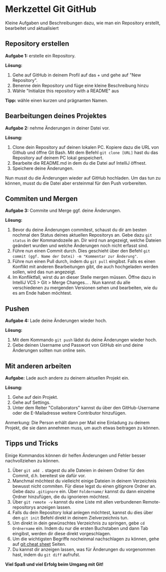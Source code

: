 # Merkzettel Git GitHub
Kleine Aufgaben und Beschreibungen dazu, wie man ein Repository erstellt, bearbeitet und aktualisiert 

## Repository erstellen
**Aufgabe 1:** erstelle ein Repository.

**Lösung:**
1. Gehe auf GitHub in deinem Profil auf das + und gehe auf "New Repository".
2. Benenne dein Repository und füge eine kleine Beschreibung hinzu
3. Wähle "Initialize this repository with a README" aus
 
**Tipp:** wähle einen kurzen und prägnanten Namen.

## Bearbeitungen deines Projektes
**Aufgabe 2:** nehme Änderungen in deiner Datei vor.

**Lösung:**
1. Clone dein Repository auf deinen lokalen PC. Kopiere dazu die URL von Github und öffne Git Bash. Mit dem Befehl `git clone [URL]` hast du das Repository auf deinem PC lokal gespeichert.
2. Bearbeite die README.md in dem du die Datei auf IntelliJ öffnest.
3. Speichere deine Änderungen.

Nun musst du die Änderungen wieder auf GitHub hochladen. Um das tun zu können, musst du die Datei aber ersteinmal für den Push vorbereiten.

## Commiten und Mergen
**Aufgabe 3:** Commite und Merge ggf. deine Änderungen.

**Lösung:** 
1. Bevor du deine Änderungen commitest, schaust du dir am besten nochmal den Status deines aktuellen Repositorys an. Gebe dazu `git status`
in der Kommandozeile an. Dir wird nun angezeigt, welche Dateien geändert wurden und welche Änderungen noch nicht erfasst sind.
2. Führe nun einen Commit durch. Dies geschieht über den Befehl `git commit (ggf. Name der Datei) -m "Kommentar zur Änderung"`.
3. Führe nun einen Pull durch, indem du `git pull` eingibst. Falls es einen Konflikt mit anderen Bearbeitungen gibt, die auch hochgeladen werden sollen, wird das nun angezeigt.
4. Im Konfliktfall, wirst du an dieser Stelle mergen müssen. 
Öffne dazu in IntelliJ VCS > Git > Merge Changes... . Nun kannst du alle verschiedenen zu mergenden Versionen sehen und bearbeiten, wie du es am Ende haben möchtest.

## Pushen
**Aufgabe 4:** Lade deine Änderungen wieder hoch.

**Lösung:**
1. Mit dem Kommando `git push` lädst du deine Änderungen wieder hoch. 
2. Gebe deinen Username und Passwort von GitHub ein und deine Änderungen sollten nun online sein.

## Mit anderen arbeiten
**Aufgabe:** Lade auch andere zu deinem aktuellen Projekt ein.

**Lösung:** 
1. Gehe auf dein Projekt.
2. Gehe auf Settings.
3. Unter dem Reiter "Collaborators" kannst du über den GitHub-Username oder die E-Mailadresse weitere Contributor hinzufügen. 

Anmerkung: Die Person erhält dann per Mail eine Einladung zu deinem Projekt, die sie dann annehmen muss, um auch etwas beitragen zu können. 
## Tipps und Tricks
Einige Kommandos können dir helfen Änderungen und Fehler besser nachvollziehen zu können.
1. Über `git add .` stagest du alle Dateien in deinem Ordner für den Commit, d.h. bereitest sie dafür vor.
2. Manchmal möchtest du vielleicht einige Dateien in deinem Verzeichnis bewusst nicht commiten. Für diese legst du einen gitignore Ordner an. 
Gebe dazu `.gitignore` ein. Über `Foldername/` kannst du dann einzelne Ordner hinzufügen, die du ignorieren möchtest.
3. Über `git remote -v` kannst du eine Liste mit allen verbundenen Remote-repositorys anzeigen lassen.
3. Falls du dein Repository lokal anlegen möchtest, kannst du dies über den `git init` Befehl direkt in deinem Zielverzeichnis tun.
4. Um direkt in dein gewünschtes Verzeichnis zu springen, gebe `cd Ordnername` ein. Indem du nur die ersten Buchstaben und dann Tab eingibst, werden dir diese direkt vorgeschlagen.
6. Um die wichtigsten Begriffe nocheinmal nachschlagen zu können, gehe auf [git cheat sheet](https://zipproth.de/cheat-sheets/git/ "cheat sheet") Seiten. 
7. Du kannst dir anzeigen lassen, was für Änderungen du vorgenommen hast, indem du `git diff` aufrufst.


**Viel Spaß und viel Erfolg beim Umgang mit Git!**